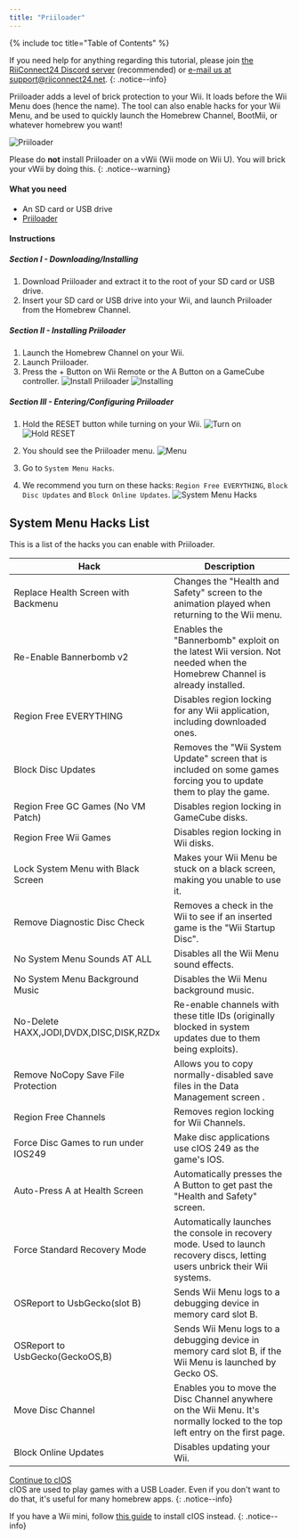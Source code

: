 ```yaml
---
title: "Priiloader"
---
```


{% include toc title="Table of Contents" %}

If you need help for anything regarding this tutorial, please join [the RiiConnect24 Discord server](https://discord.gg/b4Y7jfD) (recommended) or [e-mail us at support@riiconnect24.net](mailto:support@riiconnect24.net).
{: .notice--info}

Priiloader adds a level of brick protection to your Wii. It loads before the Wii Menu does (hence the name). The tool can also enable hacks for your Wii Menu, and be used to quickly launch the Homebrew Channel, BootMii, or whatever homebrew you want!

![Priiloader](/images/priiloader.jpg)

Please do **not** install Priiloader on a vWii (Wii mode on Wii U). You will brick your vWii by doing this.
{: .notice--warning}

#### What you need
* An SD card or USB drive
* [Priiloader](/assets/files/Priiloader_v0_8_2.zip)

#### Instructions
##### Section I - Downloading/Installing

1. Download Priiloader and extract it to the root of your SD card or USB drive.
2. Insert your SD card or USB drive into your Wii, and launch Priiloader from the Homebrew Channel.

##### Section II - Installing Priiloader

1. Launch the Homebrew Channel on your Wii.
2. Launch Priiloader.
3. Press the + Button on Wii Remote or the A Button on a GameCube controller. ![Install Priiloader](/images/Priiloader/2.png) ![Installing](/images/Priiloader/3.png)

##### Section III - Entering/Configuring Priiloader

1. Hold the RESET button while turning on your Wii. ![Turn on](/images/Priiloader/5.jpg) ![Hold RESET](/images/Priiloader/4.jpg)

2. You should see the Priiloader menu. ![Menu](/images/Priiloader/6.png)
3. Go to `System Menu Hacks`.
4. We recommend you turn on these hacks: `Region Free EVERYTHING`, `Block Disc Updates` and `Block Online Updates`. ![System Menu Hacks](/images/Priiloader/7.png)

## System Menu Hacks List

This is a list of the hacks you can enable with Priiloader.

| Hack                                    | Description                                                                                                                  |
| --------------------------------------- | ---------------------------------------------------------------------------------------------------------------------------- |
| Replace Health Screen with Backmenu     | Changes the "Health and Safety" screen to the animation played when returning to the Wii menu.                               |
| Re-Enable Bannerbomb v2                 | Enables the "Bannerbomb" exploit on the latest Wii version. Not needed when the Homebrew Channel is already installed.       |
| Region Free EVERYTHING                  | Disables region locking for any Wii application, including downloaded ones.                                                  |
| Block Disc Updates                      | Removes the "Wii System Update" screen that is included on some games forcing you to update them to play the game.           |
| Region Free GC Games (No VM Patch)      | Disables region locking in GameCube disks.                                                                                   |
| Region Free Wii Games                   | Disables region locking in Wii disks.                                                                                        |
| Lock System Menu with Black Screen      | Makes your Wii Menu be stuck on a black screen, making you unable to use it.                                                 |
| Remove Diagnostic Disc Check            | Removes a check in the Wii to see if an inserted game is the "Wii Startup Disc".                                             |
| No System Menu Sounds AT ALL            | Disables all the Wii Menu sound effects.                                                                                     |
| No System Menu Background Music         | Disables the Wii Menu background music.                                                                                      |
| No-Delete HAXX,JODI,DVDX,DISC,DISK,RZDx | Re-enable channels with these title IDs (originally blocked in system updates due to them being exploits).                   |
| Remove NoCopy Save File Protection      | Allows you to copy normally-disabled save files in the Data Management screen .                                              |
| Region Free Channels                    | Removes region locking for Wii Channels.                                                                                     |
| Force Disc Games to run under IOS249    | Make disc applications use cIOS 249 as the game's IOS.                                                                       |
| Auto-Press A at Health Screen           | Automatically presses the A Button to get past the "Health and Safety" screen.                                               |
| Force Standard Recovery Mode            | Automatically launches the console in recovery mode. Used to launch recovery discs, letting users unbrick their Wii systems. |
| OSReport to UsbGecko(slot B)            | Sends Wii Menu logs to a debugging device in memory card slot B.                                                             |
| OSReport to UsbGecko(GeckoOS,B)         | Sends Wii Menu logs to a debugging device in memory card slot B, if the Wii Menu is launched by Gecko OS.                    |
| Move Disc Channel                       | Enables you to move the Disc Channel anywhere on the Wii Menu. It's normally locked to the top left entry on the first page. |
| Block Online Updates                    | Disables updating your Wii.                                                                                                  |

[Continue to cIOS](cios)<br> cIOS are used to play games with a USB Loader. Even if you don't want to do that, it's useful for many homebrew apps.
{: .notice--info}

If you have a Wii mini, follow [this guide](ciosmini) to install cIOS instead.
{: .notice--info}
